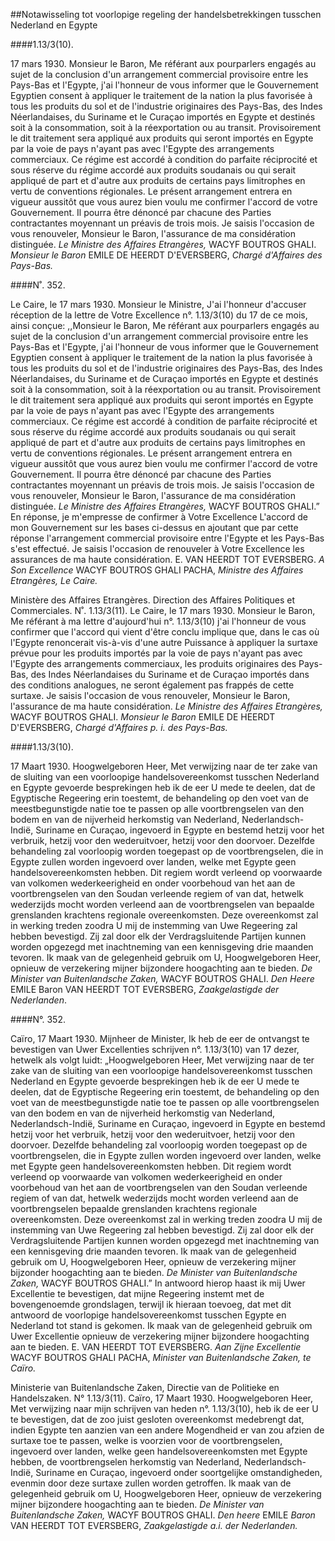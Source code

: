 <meta http-equiv='Content-Type' content='text/html; charset=utf-8' />

##Notawisseling tot voorlopige regeling der handelsbetrekkingen tusschen Nederland en Egypte

####1.13/3(10).

17 mars 1930. Monsieur le Baron, Me référant aux pourparlers engagés au sujet de la conclusion d'un arrangement commercial provisoire entre les Pays-Bas et l'Egypte, j'ai l'honneur de vous informer que le Gouvernement Egyptien consent à appliquer le traitement de la nation la plus favorisée à tous les produits du sol et de l'industrie originaires des Pays-Bas, des Indes Néerlandaises, du Suriname et le Curaçao importés en Egypte et destinés soit à la consommation, soit à la réexportation ou au transit. Provisoirement le dit traitement sera appliqué aux produits qui seront importés en Egypte par la voie de pays n'ayant pas avec l'Egypte des arrangements commerciaux. Ce régime est accordé à condition do parfaite réciprocité et sous réserve du régime accordé aux produits soudanais ou qui serait appliqué de part et d'autre aux produits de certains pays limitrophes en vertu de conventions régionales. Le présent arrangement entrera en vigueur aussitôt que vous aurez bien voulu me confirmer l'accord de votre Gouvernement. Il pourra être dénoncé par chacune des Parties contractantes moyennant un préavis de trois mois. Je saisis l'occasion de vous renouveler, Monsieur le Baron, l'assurance de ma considération distinguée.  *Le Ministre des Affaires Etrangères,*  WACYF BOUTROS GHALI. *Monsieur le Baron* EMILE DE HEERDT D'EVERSBERG, *Chargé d'Affaires des*  *Pays-Bas.*    

####N˚. 352.

Le Caire, le 17 mars 1930. Monsieur le Ministre, J'ai l'honneur d'accuser réception de la lettre de Votre Excellence n°. 1.13/3(10) du 17 de ce mois, ainsi conçue: ,,Monsieur le Baron, Me référant aux pourparlers engagés au sujet de la conclusion d'un arrangement commercial provisoire entre les Pays-Bas et l'Egypte, j'ai l'honneur de vous informer que le Gouvernement Egyptien consent à appliquer le traitement de la nation la plus favorisée à tous les produits du sol et de l'industrie originaires des Pays-Bas, des Indes Néerlandaises, du Suriname et de Curaçao importés en Egypte et destinés soit à la consommation, soit à la réexportation ou au transit. Provisoirement le dit traitement sera appliqué aux produits qui seront importés en Egypte par la voie de pays n'ayant pas avec l'Egypte des arrangements commerciaux. Ce régime est accordé à condition de parfaite réciprocité et sous réserve du régime accordé aux produits soudanais ou qui serait appliqué de part et d'autre aux produits de certains pays limitrophes en vertu de conventions régionales. Le présent arrangement entrera en vigueur aussitôt que vous aurez bien voulu me confirmer l'accord de votre Gouvernement. Il pourra être dénoncé par chacune des Parties contractantes moyennant un préavis de trois mois. Je saisis l'occasion de vous renouveler, Monsieur le Baron, l'assurance de ma considération distinguée.  *Le Ministre des Affaires Etrangères,*  WACYF BOUTROS GHALI.” En réponse, je m'empresse de confirmer à Votre Excellence L'accord de mon Gouvernement sur les bases ci-dessus en ajoutant que par cette réponse l'arrangement commercial provisoire entre l'Egypte et les Pays-Bas s'est effectué. Je saisis l'occasion de renouveler à Votre Excellence les assurances de ma haute considération. E. VAN HEERDT TOT EVERSBERG. *A Son Excellence* WACYF BOUTROS GHALI PACHA,  *Ministre des Affaires Etrangères, Le Caire.*    

Ministère des Affaires Etrangères. Direction des Affaires Politiques et Commerciales. N˚. 1.13/3(11). Le Caire, le 17 mars 1930. Monsieur le Baron, Me référant à ma lettre d'aujourd'hui n°. 1.13/3(10) j'ai l'honneur de vous confirmer que l'accord qui vient d'être conclu implique que, dans le cas où l'Egypte renoncerait vis-à-vis d'une autre Puissance à appliquer la surtaxe prévue pour les produits importés par la voie de pays n'ayant pas avec l'Egypte des arrangements commerciaux, les produits originaires des Pays-Bas, des Indes Néerlandaises du Suriname et de Curaçao importés dans des conditions analogues, ne seront également pas frappés de cette surtaxe. Je saisis l'occasion de vous renouveler, Monsieur le Baron, l'assurance de ma haute considération.  *Le Ministre des Affaires Etrangères,*  WACYF BOUTROS GHALI. *Monsieur le Baron* EMILE DE HEERDT D'EVERSBERG, *Chargé d'Affaires p. i.*  *des Pays-Bas.*    

####1.13/3(10).

17 Maart 1930. Hoogwelgeboren Heer, Met verwijzing naar de ter zake van de sluiting van een voorloopige handelsovereenkomst tusschen Nederland en Egypte gevoerde besprekingen heb ik de eer U mede te deelen, dat de Egyptische Regeering erin toestemt, de behandeling op den voet van de meestbegunstigde natie toe te passen op alle voortbrengselen van den bodem en van de nijverheid herkomstig van Nederland, Nederlandsch-Indië, Suriname en Curaçao, ingevoerd in Egypte en bestemd hetzij voor het verbruik, hetzij voor den wederuitvoer, hetzij voor den doorvoer. Dezelfde behandeling zal voorloopig worden toegepast op de voortbrengselen, die in Egypte zullen worden ingevoerd over landen, welke met Egypte geen handelsovereenkomsten hebben. Dit regiem wordt verleend op voorwaarde van volkomen wederkeerigheid en onder voorbehoud van het aan de voortbrengselen van den Soudan verleende regiem of van dat, hetwelk wederzijds mocht worden verleend aan de voortbrengselen van bepaalde grenslanden krachtens regionale overeenkomsten. Deze overeenkomst zal in werking treden zoodra U mij de instemming van Uwe Regeering zal hebben bevestigd. Zij zal door elk der Verdragsluitende Partijen kunnen worden opgezegd met inachtneming van een kennisgeving drie maanden tevoren. Ik maak van de gelegenheid gebruik om U, Hoogwelgeboren Heer, opnieuw de verzekering mijner bijzondere hoogachting aan te bieden.  *De Minister van Buitenlandsche Zaken,*  WACYF BOUTROS GHALI. *Den Heere* EMILE Baron VAN HEERDT TOT EVERSBERG, *Zaakgelastigde der Nederlanden*.   

####N°. 352.

Caïro, 17 Maart 1930. Mijnheer de Minister, Ik heb de eer de ontvangst te bevestigen van Uwer Excellenties schrijven n°. 1.13/3(10) van 17 dezer, hetwelk als volgt luidt: „Hoogwelgeboren Heer, Met verwijzing naar de ter zake van de sluiting van een voorloopige handelsovereenkomst tusschen Nederland en Egypte gevoerde besprekingen heb ik de eer U mede te deelen, dat de Egyptische Regeering erin toestemt, de behandeling op den voet van de meestbegunstigde natie toe te passen op alle voortbrengselen van den bodem en van de nijverheid herkomstig van Nederland, Nederlandsch-Indië, Suriname en Curaçao, ingevoerd in Egypte en bestemd hetzij voor het verbruik, hetzij voor den wederuitvoer, hetzij voor den doorvoer. Dezelfde behandeling zal voorloopig worden toegepast op de voortbrengselen, die in Egypte zullen worden ingevoerd over landen, welke met Egypte geen handelsovereenkomsten hebben. Dit regiem wordt verleend op voorwaarde van volkomen wederkeerigheid en onder voorbehoud van het aan de voortbrengselen van den Soudan verleende regiem of van dat, hetwelk wederzijds mocht worden verleend aan de voortbrengselen bepaalde grenslanden krachtens regionale overeenkomsten. Deze overeenkomst zal in werking treden zoodra U mij de instemming van Uwe Regeering zal hebben bevestigd. Zij zal door elk der Verdragsluitende Partijen kunnen worden opgezegd met inachtneming van een kennisgeving drie maanden tevoren. Ik maak van de gelegenheid gebruik om U, Hoogwelgeboren Heer, opnieuw de verzekering mijner bijzonder hoogachting aan te bieden.  *De Minister van Buitenlandsche Zaken,*  WACYF BOUTROS GHALI.” In antwoord hierop haast ik mij Uwer Excellentie te bevestigen, dat mijne Regeering instemt met de bovengenoemde grondslagen, terwijl ik hieraan toevoeg, dat met dit antwoord de voorlopige handelsovereenkomst tusschen Egypte en Nederland tot stand is gekomen. Ik maak van de gelegenheid gebruik om Uwer Excellentie opnieuw de verzekering mijner bijzondere hoogachting aan te bieden. E. VAN HEERDT TOT EVERSBERG. *Aan Zijne Excellentie* WACYF BOUTROS GHALI PACHA, *Minister van Buitenlandsche Zaken, te*  *Caïro.*    

Ministerie van Buitenlandsche Zaken, Directie van de Politieke en Handelszaken. N° 1.13/3(11). Caïro, 17 Maart 1930. Hoogwelgeboren Heer, Met verwijzing naar mijn schrijven van heden n°. 1.13/3(10), heb ik de eer U te bevestigen, dat de zoo juist gesloten overeenkomst medebrengt dat, indien Egypte ten aanzien van een andere Mogendheid er van zou afzien de surtaxe toe te passen, welke is voorzien voor de voortbrengselen, ingevoerd over landen, welke geen handelsovereenkomsten met Egypte hebben, de voortbrengselen herkomstig van Nederland, Nederlandsch-Indië, Suriname en Curaçao, ingevoerd onder soortgelijke omstandigheden, evenmin door deze surtaxe zullen worden getroffen. Ik maak van de gelegenheid gebruik om U, Hoogwelgeboren Heer, opnieuw de verzekering mijner bijzondere hoogachting aan te bieden.  *De Minister van Buitenlandsche Zaken,*  WACYF BOUTROS GHALI. *Den heere* EMILE *Baron* VAN HEERDT TOT EVERSBERG, *Zaakgelastigde a.i. der Nederlanden.*   
